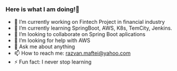 ### Here is what I am doing!👋


- 🔭 I’m currently working on Fintech Project in financial industry
- 🌱 I’m currently learning  SpringBoot, AWS, K8s, TemCity, Jenkins.
- 👯 I’m looking to collaborate on  Spring Boot aplications
- 🤔 I’m looking for help with AWS
- 💬 Ask me about anything
- 📫 How to reach me: razvan.maftei@yahoo.com
- ⚡ Fun fact: I never stop learning
